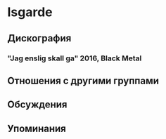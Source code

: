 # Isgarde



## Дискография

### "Jag enslig skall ga" 2016, Black Metal




## Отношения с другими группами


## Обсуждения


## Упоминания

